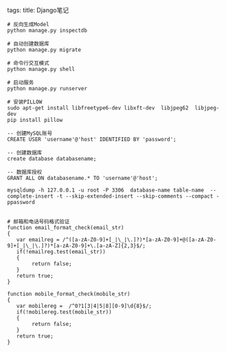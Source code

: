 tags: 
title: Django笔记

    # 反向生成Model
    python manage.py inspectdb 
    
    # 自动创建数据库
    python manage.py migrate

    # 命令行交互模式
    python manage.py shell 
    
    # 启动服务
    python manage.py runserver

    # 安装PILLOW
    sudo apt-get install libfreetype6-dev libxft-dev  libjpeg62  libjpeg-dev
    pip install pillow

    -- 创建MySQL账号
    CREATE USER 'username'@'host' IDENTIFIED BY 'password';

    -- 创建数据库 
    create database databasename;

    -- 数据库授权
    GRANT ALL ON databasename.* TO 'username'@'host';

    mysqldump -h 127.0.0.1 -u root -P 3306  database-name table-name  --complete-insert -t --skip-extended-insert --skip-comments --compact -ppassword


    # 邮箱和电话号码格式验证
    function email_format_check(email_str)
	{
	   var emailreg = /^([a-zA-Z0-9]+[_|\_|\.]?)*[a-zA-Z0-9]+@([a-zA-Z0-9]+[_|\_|\.]?)*[a-zA-Z0-9]+\.[a-zA-Z]{2,3}$/;
	   if(!emailreg.test(email_str))
	   {
	        return false;
	   }
	   return true;
	}

	function mobile_format_check(mobile_str)
	{
	   var mobilereg =  /^0?1[3|4|5|8][0-9]\d{8}$/;
	   if(!mobilereg.test(mobile_str))
	   {
	        return false;
	   }
	   return true;
	}

